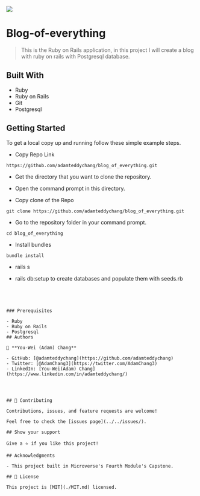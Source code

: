 ![](https://img.shields.io/badge/Microverse-blueviolet)

# Blog-of-everything

> This is the Ruby on Rails application, in this project I will create a blog with ruby on rails with Postgresql database.

## Built With

- Ruby
- Ruby on Rails
- Git
- Postgresql

## Getting Started

To get a local copy up and running follow these simple example steps.

- Copy Repo Link

```
https://github.com/adamteddychang/blog_of_everything.git
```
- Get the directory that you want to clone the repository.

- Open the command prompt in this directory.

- Copy clone of the Repo

```
git clone https://github.com/adamteddychang/blog_of_everything.git
```

- Go to the repository folder in your command prompt.

```
cd blog_of_everything
```
- Install bundles

```
bundle install
```

- rails s 


- rails db:setup to create databases and populate them with seeds.rb
```




### Prerequisites

- Ruby
- Ruby on Rails
- Postgresql
## Authors

👤 **You-Wei (Adam) Chang** 

- GitHub: [@adamteddychang](https://github.com/adamteddychang)
- Twitter: [@AdamChang3](https://twitter.com/AdamChang3) 
- LinkedIn: [You-Wei(Adam) Chang](https://www.linkedin.com/in/adamteddychang/)




## 🤝 Contributing

Contributions, issues, and feature requests are welcome!

Feel free to check the [issues page](../../issues/).

## Show your support

Give a ⭐️ if you like this project!

## Acknowledgments

- This project built in Microverse's Fourth Module's Capstone.

## 📝 License

This project is [MIT](./MIT.md) licensed.
